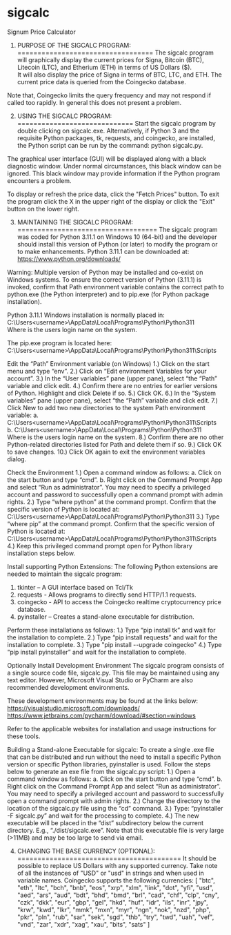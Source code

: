 # sigcalc
Signum Price Calculator

1. PURPOSE OF THE SIGCALC PROGRAM:
==================================
The sigcalc program will graphically display the current prices for Signa, 
Bitcoin (BTC), Litecoin (LTC), and Etherium (ETH) in terms of US Dollars ($).  
It will also display the price of Signa in terms of BTC, LTC, and ETH.  The current 
price data is queried from the Coingecko database.  

Note that, Coingecko limits the query frequency and may not respond if called too
rapidly.  In general this does not present a problem.  

2. USING THE SIGCALC PROGRAM:
=============================
Start the sigcalc program by double clicking on sigcalc.exe.
Alternatively, if Python 3 and the requisite Python packages, tk, requests, and 
coingecko, are installed, the Python script can be run by the command: 
python sigcalc.py.

The graphical user interface (GUI) will be displayed along with a black diagnostic 
window. Under normal circumstances, this black window can be ignored. This black 
window may provide information if the Python program encounters a problem.

To display or refresh the price data, click the "Fetch Prices" button.  To exit the 
program click the X in the upper right of the display or click the "Exit" button on 
the lower right.

3. MAINTAINING THE SIGCALC PROGRAM:
===================================
The sigcalc program was coded for Python 3.11.1 on Windows 10 (64-bit) and the 
developer should install this version of Python (or later) to modify the program 
or to make enhancements.  Python 3.11.1 can be downloaded at: 
https://www.python.org/downloads/

Warning: Multiple version of Python may be installed and co-exist on Windows systems. 
To ensure the correct version of Python (3.11.1) is invoked, confirm that Path 
environment variable contains the correct path to python.exe (the Python interpreter) 
and to pip.exe (for Python package installation).

Python 3.11.1 Windows installation is normally placed in:
C:\Users\<username>\AppData\Local\Programs\Python\Python311\
Where <username> is the users login name on the system.

The pip.exe program is located here:
C:\Users\<username>\AppData\Local\Programs\Python\Python311\Scripts

Edit the “Path” Environment variable (on Windows)
1.) Click on the start menu and type “env”.
2.) Click on “Edit environment Variables for your account”.
3.) In the “User variables” pane (upper pane), select “the “Path” variable and click edit.
4.) Confirm there are no entries for earlier versions of Python. Highlight and click Delete 
    if so.
5.) Click OK.
6.) In the “System variables” pane (upper pane), select “the “Path” variable and click edit.
7.) Click New to add two new directories to the system Path environment variable:
  a. C:\Users\<username>\AppData\Local\Programs\Python\Python311\Scripts\
  b. C:\Users\<username>\AppData\Local\Programs\Python\Python311\
     Where <username> is the users login name on the system.
8.) Confirm there are no other Python-related directories listed for Path and delete them 
    if so.
9.) Click OK to save changes.
10.) Click OK again to exit the environment variables dialog.

Check the Environment
1.) Open a command window as follows:
  a. Click on the start button and type “cmd”.
  b. Right click on the Command Prompt App and select “Run as administrator”. 
     You may need to specify a privileged account and password to successfully open a 
	   command prompt with admin rights.
2.) Type “where python” at the command prompt.  Confirm that the specific version of 
    Python is located at: C:\Users\<username>\AppData\Local\Programs\Python\Python311
3.) Type “where pip” at the command prompt. Confirm that the specific version of Python 
    is located at: C:\Users\<username>\AppData\Local\Programs\Python\Python311\Scripts\
4.) Keep this privileged command prompt open for Python library installation steps below.

Install supporting Python Extensions:
The following Python extensions are needed to maintain the sigcalc program:
1. tkinter – A GUI interface based on Tcl/Tk
2. requests - Allows programs to directly send HTTP/1.1 requests.
3. coingecko - API to access the Coingecko realtime cryptocurrency price database.
4. pyinstaller – Creates a stand-alone executable for distribution.

Perform these installations as follows:
1.) Type “pip install tk” and wait for the installation to complete.
2.) Type “pip install requests” and wait for the installation to complete.
3.) Type "pip install --upgrade coingecko"
4.) Type “pip install pyinstaller” and wait for the installation to complete.

Optionally Install Development Environment
The sigcalc program consists of a single source code file, sigcalc.py. This file may 
be maintained using any text editor.  However, Microsoft Visual Studio or PyCharm are 
also recommended development environments.

These development environments may be found at the links below:
https://visualstudio.microsoft.com/downloads/
https://www.jetbrains.com/pycharm/download/#section=windows

Refer to the applicable websites for installation and usage instructions for these tools.

Building a Stand-alone Executable for sigcalc:
To create a single .exe file that can be distributed and run without the need to install 
a specific Python version or specific Python libraries, pyinstaller is used. Follow the 
steps below to generate an exe file from the sigcalc.py script:
1.) Open a command window as follows:
  a. Click on the start button and type “cmd”.
  b. Right click on the Command Prompt App and select “Run as administrator”. You may 
  need to specify a privileged account and password to successfully open a command 
  prompt with admin rights.
2.) Change the directory to the location of the sigcalc.py file using the “cd” command.
3.) Type: “pyinstaller -F sigcalc.py” and wait for the processing to complete.
4.) The new executable will be placed in the “dist” subdirectory below the current 
    directory. E.g., “./dist/sigcalc.exe”.
Note that this executable file is very large (>11MB) and may be too large to send via email.

4. CHANGING THE BASE CURRENCY (OPTIONAL):
=========================================
It should be possible to replace US Dollars with any supported currency.  Take note of 
all the instances of "USD" or "usd" in strings and when used in variable names.  Coingecko
supports the following currencies:
[
  "btc",
  "eth",
  "ltc",
  "bch",
  "bnb",
  "eos",
  "xrp",
  "xlm",
  "link",
  "dot",
  "yfi",
  "usd",
  "aed",
  "ars",
  "aud",
  "bdt",
  "bhd",
  "bmd",
  "brl",
  "cad",
  "chf",
  "clp",
  "cny",
  "czk",
  "dkk",
  "eur",
  "gbp",
  "gel",
  "hkd",
  "huf",
  "idr",
  "ils",
  "inr",
  "jpy",
  "krw",
  "kwd",
  "lkr",
  "mmk",
  "mxn",
  "myr",
  "ngn",
  "nok",
  "nzd",
  "php",
  "pkr",
  "pln",
  "rub",
  "sar",
  "sek",
  "sgd",
  "thb",
  "try",
  "twd",
  "uah",
  "vef",
  "vnd",
  "zar",
  "xdr",
  "xag",
  "xau",
  "bits",
  "sats"
]

